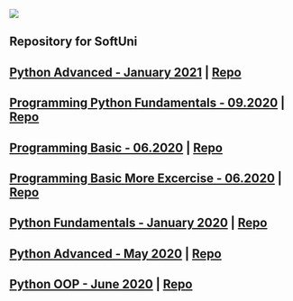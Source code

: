![](https://image.slidesharecdn.com/welcome-to-softuni-200114105705/95/welcome-to-softuni-software-university-1-638.jpg?cb=1578999711)

Repository for SoftUni
-----
[Python Advanced - January 2021](https://softuni.bg/trainings/3219/python-advanced-january-2021) | [Repo]()
----
[Programming Python Fundamentals - 09.2020](https://softuni.bg/trainings/3132/python-fundamentals-september-2020/internal) | [Repo]()
----
[Programming Basic - 06.2020](https://softuni.bg/trainings/2971/programming-basics-with-python-june-2020/internal) | [Repo]()
-----
[Programming Basic More Excercise - 06.2020](https://softuni.bg/trainings/2971/programming-basics-with-python-june-2020/internal) | [Repo]()
-----
[Python Fundamentals - January 2020](https://softuni.bg/trainings/2603/python-fundamentals-january-2020/internal) | [Repo]()
-----
[Python Advanced - May 2020](https://softuni.bg/trainings/2839/python-advanced-may-2020) | [Repo]()
-----
[Python OOP - June 2020](https://softuni.bg/trainings/2841/python-oop-june-2020) | [Repo]()
----

